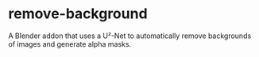 # remove-background
A Blender addon that uses a U²-Net to automatically remove backgrounds of images and generate alpha masks.

